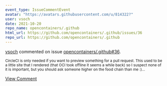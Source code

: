 ```yaml
---
event_type: IssueCommentEvent
avatar: "https://avatars.githubusercontent.com/u/814322?"
user: vsoch
date: 2021-10-20
repo_name: opencontainers/.github
html_url: https://github.com/opencontainers/.github/issues/36
repo_url: https://github.com/opencontainers/.github
---
```


<a href='https://github.com/vsoch' target='_blank'>vsoch</a> commented on issue <a href='https://github.com/opencontainers/.github/issues/36' target='_blank'>opencontainers/.github#36</a>.

<small>CircleCI is only needed if you want to preview something for a pull request. This used to be a little site that I rendered (that OCI took offline it seems a while back) so I suspect none of it is important, but you should ask someone higher on the food chain than me :)...</small>

<a href='https://github.com/opencontainers/.github/issues/36' target='_blank'>View Comment</a>